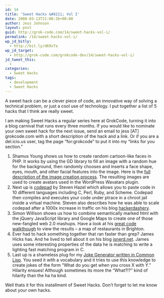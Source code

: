 ```yaml
---
id: 14
title: 'Sweet Hacks &#8211; Vol I'
date: 2008-03-13T21:00:26+00:00
author: Jess Johnson
layout: post
guid: http://grok-code.com/14/sweet-hacks-vol-i/
permalink: /14/sweet-hacks-vol-i/
wp_jd_bitly:
  - http://bit.ly/d69sTa
wp_jd_target:
  - http://grok-code.com/grokcode-dev/14/sweet-hacks-vol-i/
jd_tweet_this:
  - 
categories:
  - Sweet Hacks
tags:
  - development
  - Sweet Hacks
---
```

A sweet hack can be a clever piece of code, an innovative way of solving a technical problem, or just a cool use of technology. I put together a list of 5 hacks that I think are really sweet.

I am making Sweet Hacks a regular series here at GrokCode, turning it into a blog carnival that runs every three months. If you would like to nominate your own sweet hack for the next issue, send an email to jess [AT] grokcode.com with a short description of the hack and a link. Or if you are a del.icio.us user, tag the page &#8220;for:grokcode&#8221; to put it into my &#8220;links for you section.&#8221;<!--more-->

  1. Shamus Young shows us how to create random cartoon-like faces in PHP. It works by using the GD library to fill an image with a random hue for the background, then randomly chooses and inserts a face shape, eyes, mouth, and other facial features into the image. Here is the [full description of the image creation process](http://www.shamusyoung.com/twentysidedtale/?p=1463 "image creation process"). The resulting images are used to create avatars used in the WordPress Wavatars plugin.
  2. Next up is [codepad](http://codepad.org/ "codepad") by Steven Hazel which allows you to paste code in 10 different languages including C, Perl, Ruby, and Scheme. Codepad then compiles and executes your code under ptrace in a chroot jail inside a virtual machine. Steven also describes how he was able to scale codepad after a 1000x increase in traffic on his blog [hackerdashery](http://www.hackerdashery.com/2008/03/scaling-at-2am-with-ec2.html "hackerdashery").
  3. Simon Willison shows us how to combine semantically marked html with the jQuery JavaScript library and Google Maps to create one of those new-fangled web 2.0 mashups. Have a look at his [great code walkthough](http://24ways.org/2007/unobtrusively-mapping-microformats-with-jquery "code walkthrough") to view the results &#8211; a map of restaurants in Brighton.
  4. Ever had to hack something together that ran faster than grep? James Hicks has. And he lived to tell about it on his blog [isnerd.net](http://isnerd.net/2008/02/26/faster-than-grep/ "isnerd.net"). James uses some interesting properties of the data he is matching to write a lighting fast matching program in C.
  5. Last up is a shameless plug for my [Joke Generator written in Common Lisp](http://grokcode.com/12/how-to-write-original-jokes-or-have-a-computer-do-it-for-you/ "Common Lisp joke generator"). You seed it with a vocabulary and it tries to use this knowledge to create jokes of the form &#8220;What do you get when you cross X with Y.&#8221; Hilarity ensues! Although sometimes its more the &#8220;What?!?&#8221; kind of hilarity than the ha ha kind.

Well thats it for this installment of Sweet Hacks. Don&#8217;t forget to let me know about your own hacks.